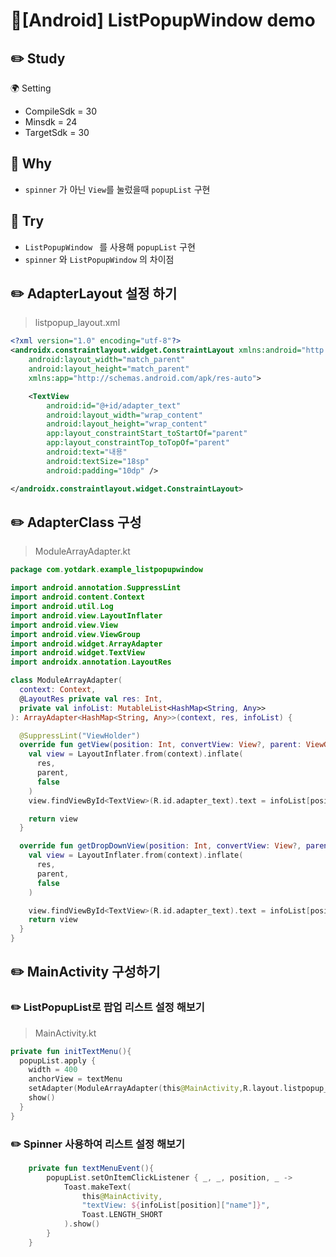 # 🏃[Android] ListPopupWindow demo

## ✏️ Study

🌍 Setting

- CompileSdk = 30
- Minsdk = 24
- TargetSdk = 30

## 🤨 Why

- `spinner` 가 아닌 `View`를 눌렀을때 `popupList` 구현

## 🙋 Try 

- `ListPopupWindow ` 를 사용해 `popupList` 구현
- `spinner` 와 `ListPopupWindow` 의 차이점 

## ✏️ AdapterLayout 설정 하기

> listpopup_layout.xml

```xml
<?xml version="1.0" encoding="utf-8"?>
<androidx.constraintlayout.widget.ConstraintLayout xmlns:android="http://schemas.android.com/apk/res/android"
    android:layout_width="match_parent"
    android:layout_height="match_parent"
    xmlns:app="http://schemas.android.com/apk/res-auto">

    <TextView
        android:id="@+id/adapter_text"
        android:layout_width="wrap_content"
        android:layout_height="wrap_content"
        app:layout_constraintStart_toStartOf="parent"
        app:layout_constraintTop_toTopOf="parent"
        android:text="내용"
        android:textSize="18sp"
        android:padding="10dp" />

</androidx.constraintlayout.widget.ConstraintLayout>
```



## ✏️ AdapterClass 구성

> ModuleArrayAdapter.kt

```kotlin
package com.yotdark.example_listpopupwindow

import android.annotation.SuppressLint
import android.content.Context
import android.util.Log
import android.view.LayoutInflater
import android.view.View
import android.view.ViewGroup
import android.widget.ArrayAdapter
import android.widget.TextView
import androidx.annotation.LayoutRes

class ModuleArrayAdapter(
  context: Context,
  @LayoutRes private val res: Int,
  private val infoList: MutableList<HashMap<String, Any>>
): ArrayAdapter<HashMap<String, Any>>(context, res, infoList) {

  @SuppressLint("ViewHolder")
  override fun getView(position: Int, convertView: View?, parent: ViewGroup): View {
    val view = LayoutInflater.from(context).inflate(
      res,
      parent,
      false
    )
    view.findViewById<TextView>(R.id.adapter_text).text = infoList[position]["name"].toString()

    return view
  }

  override fun getDropDownView(position: Int, convertView: View?, parent: ViewGroup): View {
    val view = LayoutInflater.from(context).inflate(
      res,
      parent,
      false
    )

    view.findViewById<TextView>(R.id.adapter_text).text = infoList[position]["name"].toString()
    return view
  }
}
```

## ✏️ MainActivity 구성하기

### ✏️ ListPopupList로 팝업 리스트 설정 해보기

> MainActivity.kt

```kotlin
private fun initTextMenu(){
  popupList.apply {
    width = 400
    anchorView = textMenu
    setAdapter(ModuleArrayAdapter(this@MainActivity,R.layout.listpopup_layout,infoList))
    show()
  }
}
```

### ✏️ Spinner 사용하여 리스트 설정 해보기

```kotlin
    private fun textMenuEvent(){
        popupList.setOnItemClickListener { _, _, position, _ ->
            Toast.makeText(
                this@MainActivity,
                "textView: ${infoList[position]["name"]}",
                Toast.LENGTH_SHORT
            ).show()
        }
    }
```